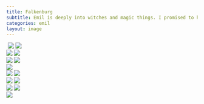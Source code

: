 ```yaml
---
title: Falkenburg
subtitle: Emil is deeply into witches and magic things. I promised to him, we would visit an old "witches castle," in our case Falkenburg, near Berlebeck. We had a wonderful time on that Sunday morning.
categories: emil
layout: image
---
```

<div class="breakout">
<img src="/img/IMG_0809.jpg" alt="">

<img class="mrt-3" src="/img/IMG_0812.jpg"/>

<img class="mrt-3" src="/img/IMG_0816.jpg"/>

<section class="x-12">
<img class="md:xx-6 mrt-3" src="/img/IMG_0821.jpg"/>
<img class="md:xx-6 mrt-3" src="/img/IMG_0832.jpg"/>
</section>

<section class="x-12">
<img class="md:xx-6 mrt-3" src="/img/IMG_0845.jpg"/>
<img class="md:xx-6 mrt-3" src="/img/IMG_0846.jpg"/>
</section>

<img class="mrt-3" src="/img/IMG_0856.jpg"/>

<section class="x-12">
<img class="md:xx-6 mrt-3" src="/img/IMG_0848.jpg"/>
<img class="md:xx-6 mrt-3" src="/img/IMG_0861.jpg"/>
</section>

<section class="x-12">
<img class="md:xx-6 mrt-3" src="/img/IMG_0869.jpg"/>
<img class="md:xx-6 mrt-3" src="/img/IMG_0871.jpg"/>
</section>

<section class="x-12">
<img class="md:xx-6 mrt-3" src="/img/IMG_0878.jpg"/>
<img class="md:xx-6 mrt-3" src="/img/IMG_0879.jpg"/>
</section>

<img class="mrt-3" src="/img/IMG_0883.jpg"/>
</div>

